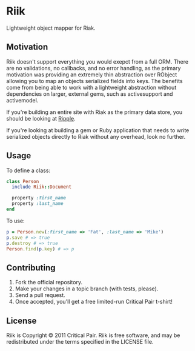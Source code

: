 # Riik

Lightweight object mapper for Riak.

## Motivation

Riik doesn't support everything you would exepct from a full ORM.  There
are no validations, no callbacks, and no error handling, as the primary
motivation was providing an extremely thin abstraction over RObject
allowing you to map an objects serialized fields into keys.  The
benefits come from being able to work with a lightweight abstraction
without dependencies on larger, external gems, such as activesupport and
activemodel.

If you're building an entire site with Riak as the primary data store,
you should be looking at [Ripple](https://github.com/seancribbs/ripple).

If you're looking at building a gem or Ruby application that needs to
write serialized objects directly to Riak without any overhead, look no
further.

## Usage 

To define a class:

```ruby
class Person
  include Riik::Document

  property :first_name
  property :last_name
end
```

To use:

```ruby
p = Person.new(:first_name => 'Fat', :last_name => 'Mike')
p.save # => true
p.destroy # => true
Person.find(p.key) # => p
```

## Contributing

1. Fork the official repository.
2. Make your changes in a topic branch (with tests, please).
3. Send a pull request.
4. Once accepted, you'll get a free limited-run Critical Pair t-shirt!

## License

Riik is Copyright © 2011 Critical Pair.  Riik is free software, and may be redistributed under the terms specified in the LICENSE file.
